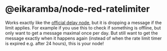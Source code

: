 # @eikaramba/node-red-ratelimiter
Works exactly like the [official delay node](https://flowfuse.com/node-red/core-nodes/delay/), but it is dropping a message if the limit applies. For example if you use this to check if something is offline, but only want to get a message maximal once per day. But still want to get the message exactly when it happens again (instead of when the rate limit timer is expired e.g. after 24 hours), this is your node!